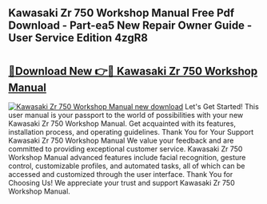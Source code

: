 ## Kawasaki Zr 750 Workshop Manual Free Pdf Download - Part-ea5 New Repair Owner Guide - User Service Edition 4zgR8

# <h2><a href="http://bc46295.oget.top/?id=Kawasaki+Zr+750+Workshop+Manual">🔗Download New 👉🔴 Kawasaki Zr 750 Workshop Manual</a></h2>

[![Kawasaki Zr 750 Workshop Manual new download](https://i.imgur.com/5g1atiW.png)](http://bc46295.oget.top/?id=Kawasaki+Zr+750+Workshop+Manual)
Let's Get Started! This user manual is your passport to the world of possibilities with your new Kawasaki Zr 750 Workshop Manual. Get acquainted with its features, installation process, and operating guidelines. Thank You for Your Support Kawasaki Zr 750 Workshop Manual We value your feedback and are committed to providing exceptional customer service. Kawasaki Zr 750 Workshop Manual advanced features include facial recognition, gesture control, customizable profiles, and automated tasks, all of which can be accessed and customized through the user interface. Thank You for Choosing Us! We appreciate your trust and support Kawasaki Zr 750 Workshop Manual.
